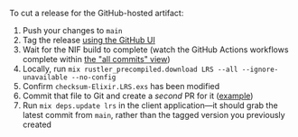 To cut a release for the GitHub-hosted artifact:

1. Push your changes to `main`
2. Tag the release [using the GitHub UI](https://github.com/Jump-App/lrs/releases)
3. Wait for the NIF build to complete (watch the GitHub Actions workflows complete within [the "all commits" view](https://github.com/Jump-App/lrs/commits/main/))
4. Locally, run `mix rustler_precompiled.download LRS --all --ignore-unavailable --no-config`
5. Confirm `checksum-Elixir.LRS.exs` has been modified
6. Commit that file to Git and create a _second_ PR for it ([example](https://github.com/Jump-App/lrs/pull/7))
7. Run `mix deps.update lrs` in the client application—it should grab the latest commit from `main`, rather than the tagged version you previously created 
